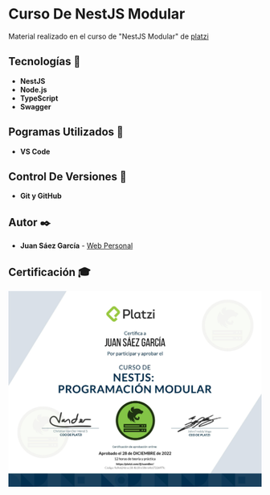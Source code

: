 # Curso De NestJS Modular

Material realizado en el curso de "NestJS Modular" de [platzi](https://platzi.com/p/JuamBer/curso/2274-nestjs-modular/diploma/detalle/)

## Tecnologías 🚀

* **NestJS** 
* **Node.js** 
* **TypeScript** 
* **Swagger** 

## Pogramas Utilizados 📌

* **VS Code**

## Control De Versiones 📌

* **Git y GitHub**

## Autor ✒️

* **Juan Sáez García** -  [Web Personal](https://juamber.com)

## Certificación 🎓

![Certificación](https://github.com/JuamBer/Platzi-CursoNestJSProgramacionModular/blob/master/img-licencia/diploma-nestjs-modular.jpg)
